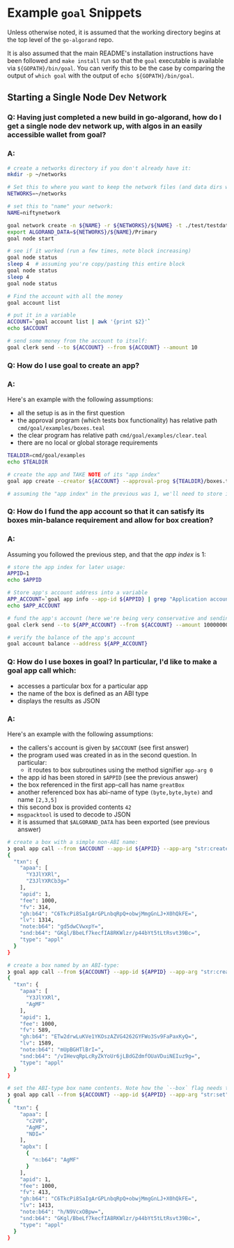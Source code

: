 # Example `goal` Snippets

Unless otherwise noted, it is assumed that the working directory
begins at the top level of the `go-algorand` repo.

It is also assumed that the main README's installation instructions have been followed and `make install` run so that the `goal` executable is available via `${GOPATH}/bin/goal`. 
You can verify this to be the case by comparing the output of `which goal` with the output of `echo ${GOPATH}/bin/goal`.

## Starting a Single Node Dev Network 

### Q: Having just completed a new build in go-algorand, how do I get a single node dev network up, with algos in an easily accessible wallet from goal?

### A:

```sh
# create a networks directory if you don't already have it: 
mkdir -p ~/networks

# Set this to where you want to keep the network files (and data dirs will go beneath)
NETWORKS=~/networks

# set this to "name" your network:
NAME=niftynetwork

goal network create -n ${NAME} -r ${NETWORKS}/${NAME} -t ./test/testdata/nettemplates/OneNodeFuture.json
export ALGORAND_DATA=${NETWORKS}/${NAME}/Primary
goal node start

# see if it worked (run a few times, note block increasing)
goal node status
sleep 4  # assuming you're copy/pasting this entire block
goal node status
sleep 4
goal node status

# Find the account with all the money
goal account list

# put it in a variable
ACCOUNT=`goal account list | awk '{print $2}'`
echo $ACCOUNT

# send some money from the account to itself:
goal clerk send --to ${ACCOUNT} --from ${ACCOUNT} --amount 10
```

### Q: How do I use goal to create an app?

### A: 
Here's an example with the following assumptions:
* all the setup is as in the first question
* the approval program (which tests box functionality) has relative path `cmd/goal/examples/boxes.teal`
* the clear program has relative path `cmd/goal/examples/clear.teal`
* there are no local or global storage requirements

```sh
TEALDIR=cmd/goal/examples
echo $TEALDIR

# create the app and TAKE NOTE of its "app index"
goal app create --creator ${ACCOUNT} --approval-prog ${TEALDIR}/boxes.teal --clear-prog ${TEALDIR}/clear.teal --global-byteslices 0 --global-ints 0 --local-byteslices 0 --local-ints 0

# assuming the "app index" in the previous was 1, we'll need to store its address for funding purposes
```

### Q: How do I fund the app account so that it can satisfy its boxes min-balance requirement and allow for box creation?

### A:
Assuming you followed the previous step, and that the _app index_ is 1:

```sh
# store the app index for later usage:
APPID=1
echo $APPID

# Store app's account address into a variable
APP_ACCOUNT=`goal app info --app-id ${APPID} | grep "Application account" | awk '{print $3}'`
echo $APP_ACCOUNT

# fund the app's account (here we're being very conservative and sending 10 algos)
goal clerk send --to ${APP_ACCOUNT} --from ${ACCOUNT} --amount 10000000

# verify the balance of the app's account
goal account balance --address ${APP_ACCOUNT}
```

### Q: How do I use boxes in goal? In particular, I'd like to make a goal app call which:
* accesses a particular box for a particular app
* the name of the box is defined as an ABI type
* displays the results as JSON

### A:
Here's an example with the following assumptions:

* the callers's account is given by `$ACCOUNT` (see first answer)
* the program used was created in as in the second question. In particular:
  * it routes to box subroutines using the method signifier `app-arg 0`
* the app id has been stored in `$APPID` (see the previous answer)
* the box referenced in the first app-call has name `greatBox`
* another referenced box has abi-name of type `(byte,byte,byte)` and name `[2,3,5]`
* this second box is provided contents `42`
* `msgpacktool` is used to decode to JSON
* it is assumed that `$ALGORAND_DATA` has been exported (see previous answer)

```sh
# create a box with a simple non-ABI name:
❯ goal app call --from $ACCOUNT --app-id ${APPID} --app-arg "str:create" --app-arg "str:greatBox" -o - | msgpacktool -d
{
  "txn": {
    "apaa": [
      "Y3JlYXRl",
      "Z3JlYXRCb3g="
    ],
    "apid": 1,
    "fee": 1000,
    "fv": 314,
    "gh:b64": "C6TkcPi8SaIgArGPLnbqRpQ+obwjMmgGnLJ+X0hQkFE=",
    "lv": 1314,
    "note:b64": "gd5dwCVwxpY=",
    "snd:b64": "GKgl/BbeLf7kecfIA8RKWlzr/p44bYt5tLtRsvt39Bc=",
    "type": "appl"
  }
}

# create a box named by an ABI-type:
❯ goal app call --from ${ACCOUNT} --app-id ${APPID} --app-arg "str:create" --app-arg "abi:(byte,byte,byte):[2,3,5]" -o - | msgpacktool -d
{
  "txn": {
    "apaa": [
      "Y3JlYXRl",
      "AgMF"
    ],
    "apid": 1,
    "fee": 1000,
    "fv": 589,
    "gh:b64": "ETw2drwLuKVe1YKOszAZVG4262GYFWo3Sv9FaPaxKyQ=",
    "lv": 1589,
    "note:b64": "mUpBGHTlBrI=",
    "snd:b64": "/vIHevqRpLcRyZkYoUr6jLBdGZdmfOUaVDuiNEIuz9g=",
    "type": "appl"
  }
}

# set the ABI-type box name contents. Note how the `--box` flag needs to be set so as to refer to the box being touched:
❯ goal app call --from ${ACCOUNT} --app-id ${APPID} --app-arg "str:set" --app-arg "abi:(byte,byte,byte):[2,3,5]" --app-arg "str:42" --box "${APPID},abi:(byte,byte,byte):[2,3,5]" -o - | msgpacktool -d
{
  "txn": {
    "apaa": [
      "c2V0",
      "AgMF",
      "NDI="
    ],
    "apbx": [
      {
        "n:b64": "AgMF"
      }
    ],
    "apid": 1,
    "fee": 1000,
    "fv": 413,
    "gh:b64": "C6TkcPi8SaIgArGPLnbqRpQ+obwjMmgGnLJ+X0hQkFE=",
    "lv": 1413,
    "note:b64": "h/N9VcxOBpw=",
    "snd:b64": "GKgl/BbeLf7kecfIA8RKWlzr/p44bYt5tLtRsvt39Bc=",
    "type": "appl"
  }
}
```